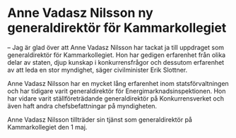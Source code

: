 # Anne Vadasz Nilsson ny generaldirektör för Kammarkollegiet

– Jag är glad över att Anne Vadasz Nilsson har tackat ja till uppdraget som generaldirektör för Kammarkollegiet. Hon har gedigen erfarenhet från olika delar av staten, djup kunskap i konkurrensfrågor och dessutom erfarenhet av att leda en stor myndighet, säger civilminister Erik Slottner.

Anne Vadasz Nilsson har en mycket lång erfarenhet inom statsförvaltningen och har tidigare varit generaldirektör för Energimarknadsinspektionen. Hon har vidare varit ställföreträdande generaldirektör på Konkurrensverket och även haft andra chefsbefattningar på myndigheten.

Anne Vadasz Nilsson tillträder sin tjänst som generaldirektör på Kammarkollegiet den 1 maj.

